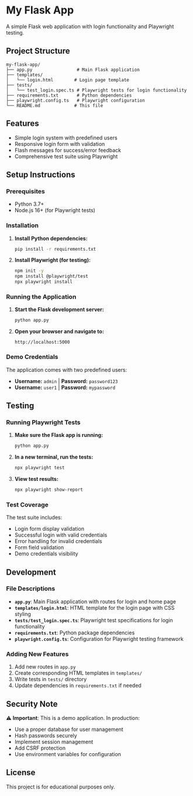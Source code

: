 # My Flask App

A simple Flask web application with login functionality and Playwright testing.

## Project Structure

```
my-flask-app/
├── app.py                 # Main Flask application
├── templates/
│   └── login.html        # Login page template
├── tests/
│   └── test_login.spec.ts # Playwright tests for login functionality
├── requirements.txt       # Python dependencies
├── playwright.config.ts   # Playwright configuration
└── README.md             # This file
```

## Features

- Simple login system with predefined users
- Responsive login form with validation
- Flash messages for success/error feedback
- Comprehensive test suite using Playwright

## Setup Instructions

### Prerequisites

- Python 3.7+
- Node.js 16+ (for Playwright tests)

### Installation

1. **Install Python dependencies:**
   ```bash
   pip install -r requirements.txt
   ```

2. **Install Playwright (for testing):**
   ```bash
   npm init -y
   npm install @playwright/test
   npx playwright install
   ```

### Running the Application

1. **Start the Flask development server:**
   ```bash
   python app.py
   ```

2. **Open your browser and navigate to:**
   ```
   http://localhost:5000
   ```

### Demo Credentials

The application comes with two predefined users:

- **Username:** `admin` | **Password:** `password123`
- **Username:** `user1` | **Password:** `mypassword`

## Testing

### Running Playwright Tests

1. **Make sure the Flask app is running:**
   ```bash
   python app.py
   ```

2. **In a new terminal, run the tests:**
   ```bash
   npx playwright test
   ```

3. **View test results:**
   ```bash
   npx playwright show-report
   ```

### Test Coverage

The test suite includes:

- Login form display validation
- Successful login with valid credentials
- Error handling for invalid credentials
- Form field validation
- Demo credentials visibility

## Development

### File Descriptions

- **`app.py`**: Main Flask application with routes for login and home page
- **`templates/login.html`**: HTML template for the login page with CSS styling
- **`tests/test_login.spec.ts`**: Playwright test specifications for login functionality
- **`requirements.txt`**: Python package dependencies
- **`playwright.config.ts`**: Configuration for Playwright testing framework

### Adding New Features

1. Add new routes in `app.py`
2. Create corresponding HTML templates in `templates/`
3. Write tests in `tests/` directory
4. Update dependencies in `requirements.txt` if needed

## Security Note

⚠️ **Important**: This is a demo application. In production:

- Use a proper database for user management
- Hash passwords securely
- Implement session management
- Add CSRF protection
- Use environment variables for configuration

## License

This project is for educational purposes only.
